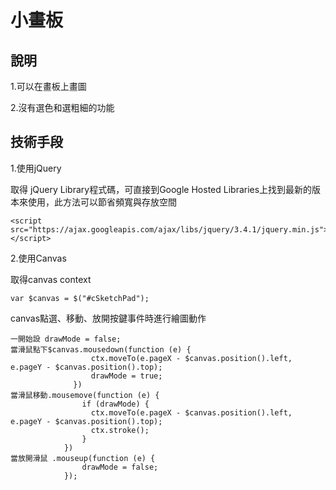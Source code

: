 # 小畫板

## 說明

1.可以在畫板上畫圖

2.沒有選色和選粗細的功能

## 技術手段

1.使用jQuery

取得 jQuery Library程式碼，可直接到Google Hosted Libraries上找到最新的版本來使用，此方法可以節省頻寬與存放空間

    <script src="https://ajax.googleapis.com/ajax/libs/jquery/3.4.1/jquery.min.js"></script>
    
2.使用Canvas

取得canvas context 

    var $canvas = $("#cSketchPad");
    
canvas點選、移動、放開按鍵事件時進行繪圖動作

    一開始設 drawMode = false;
    當滑鼠點下$canvas.mousedown(function (e) {
                      ctx.moveTo(e.pageX - $canvas.position().left, e.pageY - $canvas.position().top);
                      drawMode = true;
                  })
    當滑鼠移動.mousemove(function (e) {
                    if (drawMode) {
                      ctx.moveTo(e.pageX - $canvas.position().left, e.pageY - $canvas.position().top);
                      ctx.stroke();
                    }
                })  
    當放開滑鼠 .mouseup(function (e) {
                    drawMode = false;
                });
